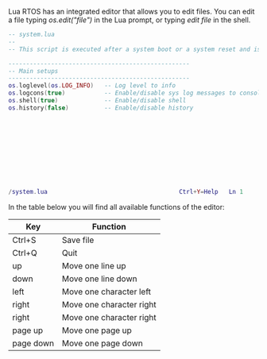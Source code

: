 Lua RTOS has an integrated editor that allows you to edit files. You can edit a file typing _os.edit("file")_ in the Lua prompt, or typing _edit file_ in the shell.

```lua
-- system.lua
--
-- This script is executed after a system boot or a system reset and is intended-- for setup the system.

---------------------------------------------------
-- Main setups
---------------------------------------------------
os.loglevel(os.LOG_INFO)   -- Log level to info
os.logcons(true)           -- Enable/disable sys log messages to console
os.shell(true)             -- Enable/disable shell
os.history(false)          -- Enable/disable history











/system.lua                                     Ctrl+Y=Help   Ln 1     Col 1   
```

In the table below you will find all available functions of the editor:

|Key| Function |
|---|----------|
| Ctrl+S | Save file |
| Ctrl+Q | Quit |
| up | Move one line up |
| down | Move one line down |
| left | Move one character left |
| right | Move one character right |
| right | Move one character right |
| page up | Move one page up |
| page down | Move one page down |
